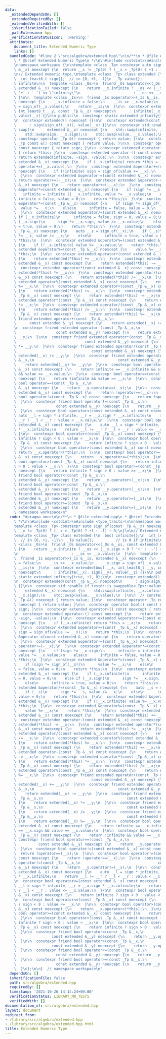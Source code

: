 ```yaml
---
data:
  _extendedDependsOn: []
  _extendedRequiredBy: []
  _extendedVerifiedWith: []
  _isVerificationFailed: false
  _pathExtension: hpp
  _verificationStatusIcon: ':warning:'
  attributes:
    document_title: Extended Numeric Type
    links: []
  bundledCode: "#line 2 \"src/algebra/extended.hpp\"\n\n/**\n * @file extended.hpp\n\
    \ * @brief Extended Numeric Type\n */\n\n#include <cstdint>\n#include <type_traits>\n\
    \nnamespace workspace {\n\ntemplate <class _Tp> constexpr auto sign_of(const _Tp\
    \ &__x) noexcept {\n  return __x != _Tp(0) ? (__x > _Tp(0) ? +1 : -1) : 0;\n}\n\
    \n// Extended numeric type.\ntemplate <class _Tp> class extended {\n  bool infinite{};\n\
    \  int_least8_t sign{};  // in {0, +1, -1}\n  _Tp value{};          // is 0 if\
    \ infinite\n\n  template <class _Os>\n  friend _Os &operator<<(_Os &__os, const\
    \ extended &__x) noexcept {\n    return __x.infinite ? __os << (__x.sign > 0 ?\
    \ '+' : '-') << \"infinity\"\n                        : __os << __x.value;\n \
    \ }\n\n  template <class _Is>\n  friend _Is &operator>>(_Is &__is, extended &__x)\
    \ noexcept {\n    __x.infinite = false;\n    __is >> __x.value;\n    __x.sign\
    \ = sign_of(__x.value);\n    return __is;\n  }\n\n  constexpr extended(bool __x,\
    \ int_least8_t __y, const _Tp &__z) noexcept\n      : infinite(__x), sign(__y),\
    \ value(__z) {}\n\n public:\n  constexpr static extended infinity{true, +1, 0};\n\
    \n  constexpr extended() noexcept {}\n\n  constexpr extended(const _Tp &__x) noexcept\n\
    \      : sign(sign_of(__x)), value(__x) {}\n\n  constexpr std::enable_if_t<std::is_swappable<_Tp>::value>\
    \ swap(\n      extended &__x) noexcept {\n    std::swap(infinite, __x.infinite);\n\
    \    std::swap(sign, __x.sign);\n    std::swap(value, __x.value);\n  }\n\n  //\
    \ constexpr operator _Tp &() noexcept { return value; }\n\n  constexpr operator\
    \ _Tp const &() const noexcept { return value; }\n\n  constexpr operator bool()\
    \ const noexcept { return sign; }\n\n  constexpr extended operator+() const noexcept\
    \ { return *this; }\n\n  constexpr extended operator-() const noexcept {\n   \
    \ return extended(infinite, -sign, -value);\n  }\n\n  constexpr extended &operator+=(const\
    \ extended &__x) noexcept {\n    if (__x.infinite) return *this = __x;\n    return\
    \ operator+=(__x.value);\n  }\n\n  constexpr extended &operator+=(const _Tp &__x)\
    \ noexcept {\n    if (!infinite) sign = sign_of(value += __x);\n    return *this;\n\
    \  }\n\n  constexpr extended &operator-=(const extended &__x) noexcept {\n   \
    \ return operator+=(-__x);\n  }\n\n  constexpr extended &operator-=(const _Tp\
    \ &__x) noexcept {\n    return operator+=(-__x);\n  }\n\n  constexpr extended\
    \ &operator*=(const extended &__x) noexcept {\n    if (sign *= __x.sign)\n   \
    \   infinite = infinite || __x.infinite, value *= __x.value;\n    else\n     \
    \ infinite = false, value = 0;\n    return *this;\n  }\n\n  constexpr extended\
    \ &operator*=(const _Tp &__x) noexcept {\n    if (sign *= sign_of(__x))\n    \
    \  value *= __x;\n    else\n      infinite = false, value = 0;\n    return *this;\n\
    \  }\n\n  constexpr extended &operator/=(const extended &__x) noexcept {\n   \
    \ if (__x.infinite)\n      infinite = false, sign = 0, value = 0;\n    else if\
    \ (__x.sign)\n      sign *= __x.sign, value /= __x.value;\n    else\n      infinite\
    \ = true, value = 0;\n    return *this;\n  }\n\n  constexpr extended &operator/=(const\
    \ _Tp &__x) noexcept {\n    auto __s = sign_of(__x);\n    if (__s)\n      sign\
    \ *= __s, value /= __x;\n    else\n      infinite = true, value = 0;\n    return\
    \ *this;\n  }\n\n  constexpr extended &operator%=(const extended &__x) noexcept\
    \ {\n    if (!__x.infinite) value %= __x.value;\n    return *this;\n  }\n\n  constexpr\
    \ extended &operator%=(const _Tp &__x) noexcept {\n    value %= __x;\n    return\
    \ *this;\n  }\n\n  constexpr extended operator+(const extended &__x) const noexcept\
    \ {\n    return extended(*this) += __x;\n  }\n\n  constexpr extended operator-(const\
    \ extended &__x) const noexcept {\n    return extended(*this) -= __x;\n  }\n\n\
    \  constexpr extended operator*(const extended &__x) const noexcept {\n    return\
    \ extended(*this) *= __x;\n  }\n\n  constexpr extended operator/(const extended\
    \ &__x) const noexcept {\n    return extended(*this) /= __x;\n  }\n\n  constexpr\
    \ extended operator%(const extended &__x) const noexcept {\n    return extended(*this)\
    \ %= __x;\n  }\n\n  constexpr extended operator+(const _Tp &__x) const noexcept\
    \ {\n    return extended(*this) += __x;\n  }\n\n  constexpr extended operator-(const\
    \ _Tp &__x) const noexcept {\n    return extended(*this) -= __x;\n  }\n\n  constexpr\
    \ extended operator*(const _Tp &__x) const noexcept {\n    return extended(*this)\
    \ *= __x;\n  }\n\n  constexpr extended operator/(const _Tp &__x) const noexcept\
    \ {\n    return extended(*this) /= __x;\n  }\n\n  constexpr extended operator%(const\
    \ _Tp &__x) const noexcept {\n    return extended(*this) %= __x;\n  }\n\n  constexpr\
    \ friend extended operator+(const _Tp &__x,\n                                \
    \      const extended &__y) noexcept {\n    return extended(__x) += __y;\n  }\n\
    \n  constexpr friend extended operator-(const _Tp &__x,\n                    \
    \                  const extended &__y) noexcept {\n    return extended(__x) -=\
    \ __y;\n  }\n\n  constexpr friend extended operator*(const _Tp &__x,\n       \
    \                               const extended &__y) noexcept {\n    return extended(__x)\
    \ *= __y;\n  }\n\n  constexpr friend extended operator/(const _Tp &__x,\n    \
    \                                  const extended &__y) noexcept {\n    return\
    \ extended(__x) /= __y;\n  }\n\n  constexpr friend extended operator%(const _Tp\
    \ &__x,\n                                      const extended &__y) noexcept {\n\
    \    return extended(__x) %= __y;\n  }\n\n  constexpr bool operator==(const extended\
    \ &__x) const noexcept {\n    return infinite == __x.infinite && sign == __x.sign\
    \ && value == __x.value;\n  }\n\n  constexpr bool operator==(const _Tp &__x) const\
    \ noexcept {\n    return !infinite && value == __x;\n  }\n\n  constexpr friend\
    \ bool operator==(const _Tp &__x,\n                                   const extended\
    \ &__y) noexcept {\n    return __y.operator==(__x);\n  }\n\n  constexpr bool operator!=(const\
    \ extended &__x) const noexcept {\n    return !operator==(__x);\n  }\n\n  constexpr\
    \ bool operator!=(const _Tp &__x) const noexcept {\n    return !operator==(__x);\n\
    \  }\n\n  constexpr friend bool operator!=(const _Tp &__x,\n                 \
    \                  const extended &__y) noexcept {\n    return __y.operator!=(__x);\n\
    \  }\n\n  constexpr bool operator<(const extended &__x) const noexcept {\n   \
    \ auto __l = sign * infinite, __r = __x.sign * __x.infinite;\n    return __l !=\
    \ __r ? __l < __r : value < __x.value;\n  }\n\n  constexpr bool operator<=(const\
    \ extended &__x) const noexcept {\n    auto __l = sign * infinite, __r = __x.sign\
    \ * __x.infinite;\n    return __l != __r ? __l < __r : value <= __x.value;\n \
    \ }\n\n  constexpr bool operator<(const _Tp &__x) const noexcept {\n    return\
    \ infinite ? sign < 0 : value < __x;\n  }\n\n  constexpr bool operator<=(const\
    \ _Tp &__x) const noexcept {\n    return infinite ? sign < 0 : value <= __x;\n\
    \  }\n\n  constexpr bool operator>(const extended &__x) const noexcept {\n   \
    \ return __x.operator<(*this);\n  }\n\n  constexpr bool operator>=(const extended\
    \ &__x) const noexcept {\n    return __x.operator<=(*this);\n  }\n\n  constexpr\
    \ bool operator>(const _Tp &__x) const noexcept {\n    return infinite ? sign\
    \ > 0 : value > __x;\n  }\n\n  constexpr bool operator>=(const _Tp &__x) const\
    \ noexcept {\n    return infinite ? sign > 0 : value >= __x;\n  }\n\n  constexpr\
    \ friend bool operator<(const _Tp &__x,\n                                  const\
    \ extended &__y) noexcept {\n    return __y.operator>(__x);\n  }\n\n  constexpr\
    \ friend bool operator>(const _Tp &__x,\n                                  const\
    \ extended &__y) noexcept {\n    return __y.operator<(__x);\n  }\n\n  constexpr\
    \ friend bool operator<=(const _Tp &__x,\n                                   const\
    \ extended &__y) noexcept {\n    return __y.operator>=(__x);\n  }\n\n  constexpr\
    \ friend bool operator>=(const _Tp &__x,\n                                   const\
    \ extended &__y) noexcept {\n    return __y.operator<=(__x);\n  }\n};\n\n}  //\
    \ namespace workspace\n"
  code: "#pragma once\n\n/**\n * @file extended.hpp\n * @brief Extended Numeric Type\n\
    \ */\n\n#include <cstdint>\n#include <type_traits>\n\nnamespace workspace {\n\n\
    template <class _Tp> constexpr auto sign_of(const _Tp &__x) noexcept {\n  return\
    \ __x != _Tp(0) ? (__x > _Tp(0) ? +1 : -1) : 0;\n}\n\n// Extended numeric type.\n\
    template <class _Tp> class extended {\n  bool infinite{};\n  int_least8_t sign{};\
    \  // in {0, +1, -1}\n  _Tp value{};          // is 0 if infinite\n\n  template\
    \ <class _Os>\n  friend _Os &operator<<(_Os &__os, const extended &__x) noexcept\
    \ {\n    return __x.infinite ? __os << (__x.sign > 0 ? '+' : '-') << \"infinity\"\
    \n                        : __os << __x.value;\n  }\n\n  template <class _Is>\n\
    \  friend _Is &operator>>(_Is &__is, extended &__x) noexcept {\n    __x.infinite\
    \ = false;\n    __is >> __x.value;\n    __x.sign = sign_of(__x.value);\n    return\
    \ __is;\n  }\n\n  constexpr extended(bool __x, int_least8_t __y, const _Tp &__z)\
    \ noexcept\n      : infinite(__x), sign(__y), value(__z) {}\n\n public:\n  constexpr\
    \ static extended infinity{true, +1, 0};\n\n  constexpr extended() noexcept {}\n\
    \n  constexpr extended(const _Tp &__x) noexcept\n      : sign(sign_of(__x)), value(__x)\
    \ {}\n\n  constexpr std::enable_if_t<std::is_swappable<_Tp>::value> swap(\n  \
    \    extended &__x) noexcept {\n    std::swap(infinite, __x.infinite);\n    std::swap(sign,\
    \ __x.sign);\n    std::swap(value, __x.value);\n  }\n\n  // constexpr operator\
    \ _Tp &() noexcept { return value; }\n\n  constexpr operator _Tp const &() const\
    \ noexcept { return value; }\n\n  constexpr operator bool() const noexcept { return\
    \ sign; }\n\n  constexpr extended operator+() const noexcept { return *this; }\n\
    \n  constexpr extended operator-() const noexcept {\n    return extended(infinite,\
    \ -sign, -value);\n  }\n\n  constexpr extended &operator+=(const extended &__x)\
    \ noexcept {\n    if (__x.infinite) return *this = __x;\n    return operator+=(__x.value);\n\
    \  }\n\n  constexpr extended &operator+=(const _Tp &__x) noexcept {\n    if (!infinite)\
    \ sign = sign_of(value += __x);\n    return *this;\n  }\n\n  constexpr extended\
    \ &operator-=(const extended &__x) noexcept {\n    return operator+=(-__x);\n\
    \  }\n\n  constexpr extended &operator-=(const _Tp &__x) noexcept {\n    return\
    \ operator+=(-__x);\n  }\n\n  constexpr extended &operator*=(const extended &__x)\
    \ noexcept {\n    if (sign *= __x.sign)\n      infinite = infinite || __x.infinite,\
    \ value *= __x.value;\n    else\n      infinite = false, value = 0;\n    return\
    \ *this;\n  }\n\n  constexpr extended &operator*=(const _Tp &__x) noexcept {\n\
    \    if (sign *= sign_of(__x))\n      value *= __x;\n    else\n      infinite\
    \ = false, value = 0;\n    return *this;\n  }\n\n  constexpr extended &operator/=(const\
    \ extended &__x) noexcept {\n    if (__x.infinite)\n      infinite = false, sign\
    \ = 0, value = 0;\n    else if (__x.sign)\n      sign *= __x.sign, value /= __x.value;\n\
    \    else\n      infinite = true, value = 0;\n    return *this;\n  }\n\n  constexpr\
    \ extended &operator/=(const _Tp &__x) noexcept {\n    auto __s = sign_of(__x);\n\
    \    if (__s)\n      sign *= __s, value /= __x;\n    else\n      infinite = true,\
    \ value = 0;\n    return *this;\n  }\n\n  constexpr extended &operator%=(const\
    \ extended &__x) noexcept {\n    if (!__x.infinite) value %= __x.value;\n    return\
    \ *this;\n  }\n\n  constexpr extended &operator%=(const _Tp &__x) noexcept {\n\
    \    value %= __x;\n    return *this;\n  }\n\n  constexpr extended operator+(const\
    \ extended &__x) const noexcept {\n    return extended(*this) += __x;\n  }\n\n\
    \  constexpr extended operator-(const extended &__x) const noexcept {\n    return\
    \ extended(*this) -= __x;\n  }\n\n  constexpr extended operator*(const extended\
    \ &__x) const noexcept {\n    return extended(*this) *= __x;\n  }\n\n  constexpr\
    \ extended operator/(const extended &__x) const noexcept {\n    return extended(*this)\
    \ /= __x;\n  }\n\n  constexpr extended operator%(const extended &__x) const noexcept\
    \ {\n    return extended(*this) %= __x;\n  }\n\n  constexpr extended operator+(const\
    \ _Tp &__x) const noexcept {\n    return extended(*this) += __x;\n  }\n\n  constexpr\
    \ extended operator-(const _Tp &__x) const noexcept {\n    return extended(*this)\
    \ -= __x;\n  }\n\n  constexpr extended operator*(const _Tp &__x) const noexcept\
    \ {\n    return extended(*this) *= __x;\n  }\n\n  constexpr extended operator/(const\
    \ _Tp &__x) const noexcept {\n    return extended(*this) /= __x;\n  }\n\n  constexpr\
    \ extended operator%(const _Tp &__x) const noexcept {\n    return extended(*this)\
    \ %= __x;\n  }\n\n  constexpr friend extended operator+(const _Tp &__x,\n    \
    \                                  const extended &__y) noexcept {\n    return\
    \ extended(__x) += __y;\n  }\n\n  constexpr friend extended operator-(const _Tp\
    \ &__x,\n                                      const extended &__y) noexcept {\n\
    \    return extended(__x) -= __y;\n  }\n\n  constexpr friend extended operator*(const\
    \ _Tp &__x,\n                                      const extended &__y) noexcept\
    \ {\n    return extended(__x) *= __y;\n  }\n\n  constexpr friend extended operator/(const\
    \ _Tp &__x,\n                                      const extended &__y) noexcept\
    \ {\n    return extended(__x) /= __y;\n  }\n\n  constexpr friend extended operator%(const\
    \ _Tp &__x,\n                                      const extended &__y) noexcept\
    \ {\n    return extended(__x) %= __y;\n  }\n\n  constexpr bool operator==(const\
    \ extended &__x) const noexcept {\n    return infinite == __x.infinite && sign\
    \ == __x.sign && value == __x.value;\n  }\n\n  constexpr bool operator==(const\
    \ _Tp &__x) const noexcept {\n    return !infinite && value == __x;\n  }\n\n \
    \ constexpr friend bool operator==(const _Tp &__x,\n                         \
    \          const extended &__y) noexcept {\n    return __y.operator==(__x);\n\
    \  }\n\n  constexpr bool operator!=(const extended &__x) const noexcept {\n  \
    \  return !operator==(__x);\n  }\n\n  constexpr bool operator!=(const _Tp &__x)\
    \ const noexcept {\n    return !operator==(__x);\n  }\n\n  constexpr friend bool\
    \ operator!=(const _Tp &__x,\n                                   const extended\
    \ &__y) noexcept {\n    return __y.operator!=(__x);\n  }\n\n  constexpr bool operator<(const\
    \ extended &__x) const noexcept {\n    auto __l = sign * infinite, __r = __x.sign\
    \ * __x.infinite;\n    return __l != __r ? __l < __r : value < __x.value;\n  }\n\
    \n  constexpr bool operator<=(const extended &__x) const noexcept {\n    auto\
    \ __l = sign * infinite, __r = __x.sign * __x.infinite;\n    return __l != __r\
    \ ? __l < __r : value <= __x.value;\n  }\n\n  constexpr bool operator<(const _Tp\
    \ &__x) const noexcept {\n    return infinite ? sign < 0 : value < __x;\n  }\n\
    \n  constexpr bool operator<=(const _Tp &__x) const noexcept {\n    return infinite\
    \ ? sign < 0 : value <= __x;\n  }\n\n  constexpr bool operator>(const extended\
    \ &__x) const noexcept {\n    return __x.operator<(*this);\n  }\n\n  constexpr\
    \ bool operator>=(const extended &__x) const noexcept {\n    return __x.operator<=(*this);\n\
    \  }\n\n  constexpr bool operator>(const _Tp &__x) const noexcept {\n    return\
    \ infinite ? sign > 0 : value > __x;\n  }\n\n  constexpr bool operator>=(const\
    \ _Tp &__x) const noexcept {\n    return infinite ? sign > 0 : value >= __x;\n\
    \  }\n\n  constexpr friend bool operator<(const _Tp &__x,\n                  \
    \                const extended &__y) noexcept {\n    return __y.operator>(__x);\n\
    \  }\n\n  constexpr friend bool operator>(const _Tp &__x,\n                  \
    \                const extended &__y) noexcept {\n    return __y.operator<(__x);\n\
    \  }\n\n  constexpr friend bool operator<=(const _Tp &__x,\n                 \
    \                  const extended &__y) noexcept {\n    return __y.operator>=(__x);\n\
    \  }\n\n  constexpr friend bool operator>=(const _Tp &__x,\n                 \
    \                  const extended &__y) noexcept {\n    return __y.operator<=(__x);\n\
    \  }\n};\n\n}  // namespace workspace\n"
  dependsOn: []
  isVerificationFile: false
  path: src/algebra/extended.hpp
  requiredBy: []
  timestamp: '2021-10-26 14:14:24+09:00'
  verificationStatus: LIBRARY_NO_TESTS
  verifiedWith: []
documentation_of: src/algebra/extended.hpp
layout: document
redirect_from:
- /library/src/algebra/extended.hpp
- /library/src/algebra/extended.hpp.html
title: Extended Numeric Type
---
```

